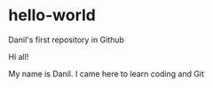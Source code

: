 # hello-world
Danil's first repository in Github


Hi all!

My name is Danil. I came here to learn coding and Git
